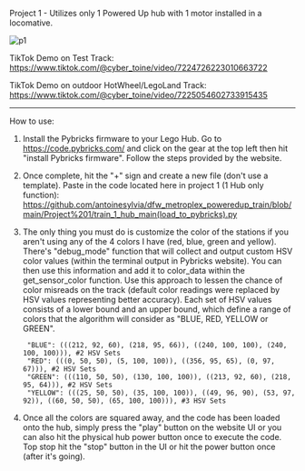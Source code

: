 Project 1 - Utilizes only 1 Powered Up hub with 1 motor installed in a locomative.

![p1](https://github.com/antoinesylvia/dfw_metroplex_poweredup_train/blob/8380397289f0077545aec01b9a945f6d8fc9f5ff/zz_train_demo/project1.gif)
 
TikTok Demo on Test Track: https://www.tiktok.com/@cyber_toine/video/7224726223010663722

TikTok Demo on outdoor HotWheel/LegoLand Track: https://www.tiktok.com/@cyber_toine/video/7225054602733915435

-----------
How to use:

1. Install the Pybricks firmware to your Lego Hub. Go to https://code.pybricks.com/ and click on the gear at the top left then hit "install Pybricks firmware". Follow the steps provided by the website.
2. Once complete, hit the "+" sign and create a new file (don't use a template). Paste in the code located here in project 1 (1 Hub only function): https://github.com/antoinesylvia/dfw_metroplex_poweredup_train/blob/main/Project%201/train_1_hub_main(load_to_pybricks).py
3. The only thing you must do is customize the color of the stations if you aren't using any of the 4 colors I have (red, blue, green and yellow). There's "debug_mode" function that will collect and output custom HSV color values (within the terminal output in Pybricks website). You can then use this information and add it to color_data within the get_sensor_color function. Use this approach to lessen the chance of color misreads on the track (default color readings were replaced by HSV values representing better accuracy).  Each set of HSV values consists of a lower bound and an upper bound, which define a range of colors that the algorithm will consider as "BLUE, RED, YELLOW or GREEN". 

        "BLUE": (((212, 92, 60), (218, 95, 66)), ((240, 100, 100), (240, 100, 100))), #2 HSV Sets
        "RED": (((0, 50, 50), (5, 100, 100)), ((356, 95, 65), (0, 97, 67))), #2 HSV Sets
        "GREEN": (((110, 50, 50), (130, 100, 100)), ((213, 92, 60), (218, 95, 64))), #2 HSV Sets
        "YELLOW": (((25, 50, 50), (35, 100, 100)), ((49, 96, 90), (53, 97, 92)), ((60, 50, 50), (65, 100, 100))), #3 HSV Sets
    
    
4. Once all the colors are squared away, and the code has been loaded onto the hub, simply press the "play" button on the website UI or you can also hit the physical hub power button once to execute the code. Top stop hit the "stop" button in the UI or hit the power button once (after it's going). 
